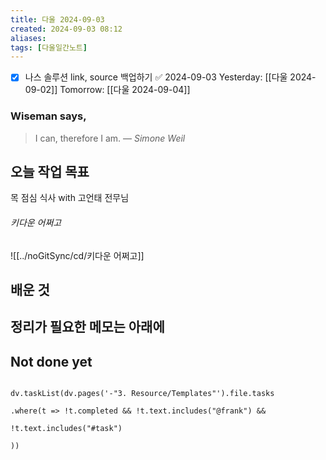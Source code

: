 ```yaml
---
title: 다울 2024-09-03
created: 2024-09-03 08:12
aliases: 
tags: [다울일간노트]
---
```

- [x] 나스 솔루션 link, source 백업하기 ✅ 2024-09-03
Yesterday: [[다울 2024-09-02]]
Tomorrow: [[다울 2024-09-04]]

### Wiseman says,
> I can, therefore I am.
> — <cite>Simone Weil</cite>


## 오늘 작업 목표
목 점심 식사 with 고언태 전무님

###### 키다운 어쩌고
![[../noGitSync/cd/키다운 어쩌고]]





## 배운 것




## 정리가 필요한 메모는 아래에

## Not done yet

```dataviewjs

dv.taskList(dv.pages('-"3. Resource/Templates"').file.tasks

.where(t => !t.completed && !t.text.includes("@frank") &&

!t.text.includes("#task")

))

```
